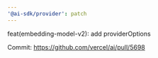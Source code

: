 ```yaml
---
'@ai-sdk/provider': patch
---
```


feat(embedding-model-v2): add providerOptions

Commit: https://github.com/vercel/ai/pull/5698
